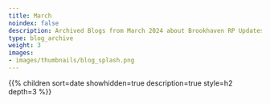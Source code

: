 ```yaml
---
title: March
noindex: false
description: Archived Blogs from March 2024 about Brookhaven RP Updates, exciting news, and new findings
type: blog_archive
weight: 3
images:
- images/thumbnails/blog_splash.png
---
```




{{% children sort=date showhidden=true description=true style=h2  depth=3 %}}
